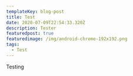 ```yaml
---
templateKey: blog-post
title: Test
date: 2020-07-09T22:54:33.320Z
description: Tester
featuredpost: true
featuredimage: /img/android-chrome-192x192.png
tags:
  - Test
---
```

Testing